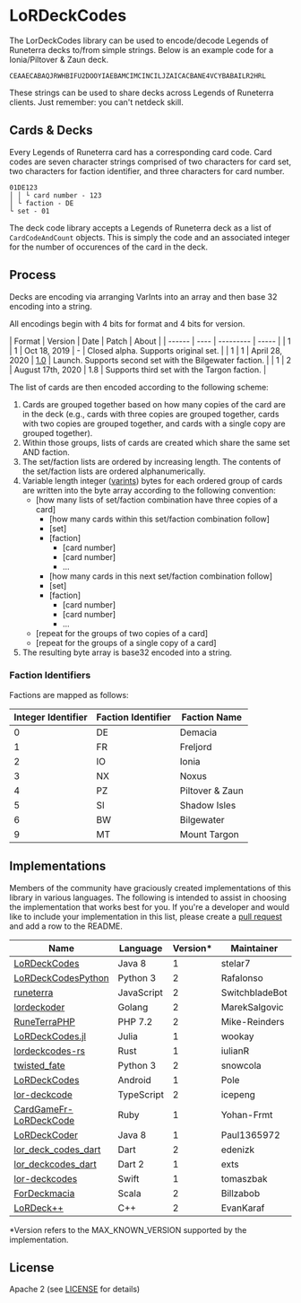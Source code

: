 ﻿LoRDeckCodes
============

The LorDeckCodes library can be used to encode/decode Legends of Runeterra decks to/from simple strings. Below is an example code for a Ionia/Piltover & Zaun deck.
```
CEAAECABAQJRWHBIFU2DOOYIAEBAMCIMCINCILJZAICACBANE4VCYBABAILR2HRL
```
These strings can be used to share decks across Legends of Runeterra clients. Just remember: you can't netdeck skill.

## Cards & Decks

Every Legends of Runeterra card has a corresponding card code. Card codes are seven character strings comprised of two characters for card set, two characters for faction identifier, and three characters for card number. 

```
01DE123
│ │ └ card number - 123
│ └ faction - DE
└ set - 01
```

The deck code library accepts a Legends of Runeterra deck as a list of `CardCodeAndCount` objects. This is simply the code and an associated integer for the number of occurences of the card in the deck.

## Process
Decks are encoding via arranging VarInts into an array and then base 32 encoding into a string.

All encodings begin with 4 bits for format and 4 bits for version.

| Format | Version | Date | Patch | About |
| ------ | ---- | --------- | ----- |
| 1 | 1 | Oct 18, 2019 | - | Closed alpha. Supports original set. |
| 1 | 1 | April 28, 2020 | [1.0](https://playruneterra.com/en-us/news/patch-1-0-notes/) | Launch. Supports second set with the Bilgewater faction. |
| 1 | 2 | August 17th, 2020 | 1.8 | Supports third set with the Targon faction. |

The list of cards are then encoded according to the following scheme:

1. Cards are grouped together based on how many copies of the card are in the deck (e.g., cards with three copies are grouped together, cards with two copies are grouped together, and cards with a single copy are grouped together).
1. Within those groups, lists of cards are created which share the same set AND faction.
1. The set/faction lists are ordered by increasing length. The contents of the set/faction lists are ordered alphanumerically.
1. Variable length integer ([varints](https://en.wikipedia.org/wiki/Variable-length_quantity)) bytes for each ordered group of cards are written into the byte array according to the following convention:
    * [how many lists of set/faction combination have three copies of a card]
      * [how many cards within this set/faction combination follow]
      * [set]
      * [faction]
        * [card number]
        * [card number]
        * ...
      * [how many cards in this next set/faction combination follow]
      * [set]
      * [faction]
        * [card number]
        * [card number]
        * ...
    * [repeat for the groups of two copies of a card]
    * [repeat for the groups of a single copy of a card]
1. The resulting byte array is base32 encoded into a string.


### Faction Identifiers
Factions are mapped as follows:

| Integer Identifier | Faction Identifier | Faction Name |
| ------------------ | ------------------ | ------------ |
| 0 | DE | Demacia |
| 1 | FR | Freljord |
| 2 | IO | Ionia |
| 3 | NX | Noxus |
| 4 | PZ | Piltover & Zaun |
| 5 | SI | Shadow Isles |
| 6 | BW | Bilgewater |
| 9 | MT | Mount Targon |

## Implementations
Members of the community have graciously created implementations of this library in various languages. The following is intended to assist in choosing the implementation that works best for you. If you're a developer and would like to include your implementation in this list, please create a [pull request](https://github.com/RiotGames/LoRDeckCodes/pulls) and add a row to the README.

| Name                  | Language | Version* | Maintainer |
| --------------------- | -------- | -------- | ---------- |
| [LoRDeckCodes](https://github.com/stelar7/LoRDeckCodes) | Java 8 | 1 | stelar7 |
| [LoRDeckCodesPython](https://github.com/Rafalonso/LoRDeckCodesPython) | Python 3 | 2 | Rafalonso |
| [runeterra](https://github.com/SwitchbladeBot/runeterra) | JavaScript | 2 | SwitchbladeBot |
| [lordeckoder](https://github.com/MarekSalgovic/lordeckoder) | Golang | 2 | MarekSalgovic |
| [RuneTerraPHP](https://github.com/mike-reinders/runeterra-php) | PHP 7.2 | 2 | Mike-Reinders |
| [LoRDeckCodes.jl](https://github.com/wookay/LoRDeckCodes.jl) | Julia | 1 | wookay |
| [lordeckcodes-rs](https://github.com/iulianR/lordeckcodes-rs) | Rust | 1 | iulianR |
| [twisted_fate](https://github.com/snowcola/twisted_fate) | Python 3 | 2 | snowcola |
| [LoRDeckCodes](https://github.com/Pole458/LoRDeckCodesAndroid) | Android | 1 | Pole |
| [lor-deckcode](https://github.com/icepeng/lor-deckcode) | TypeScript | 2 | icepeng |
| [CardGameFr-LoRDeckCode](https://github.com/Yohan-Frmt/CardGameFr-LoRDeckCode) | Ruby | 1 | Yohan-Frmt |
| [LoRDeckCoder](https://github.com/Paul1365972/LoRDeckCoder) | Java 8 | 1 | Paul1365972 |
| [lor_deck_codes_dart](https://github.com/edenizk/lor_deck_codes_dart) | Dart | 2 | edenizk |
| [lor_deckcodes_dart](https://github.com/exts/lor_deckcodes_dart) | Dart 2 | 1 | exts |
| [lor-deckcodes](https://github.com/tomaszbak/lor-deckcodes) | Swift | 1 | tomaszbak |
| [ForDeckmacia](https://github.com/Billzabob/ForDeckmacia) | Scala | 2 | Billzabob |
| [LoRDeck++](https://github.com/EvanKaraf/LoRDeckpp) | C++ | 2 | EvanKaraf |

*Version refers to the MAX_KNOWN_VERSION supported by the implementation.

## License
Apache 2 (see [LICENSE](/LICENSE.txt) for details)
